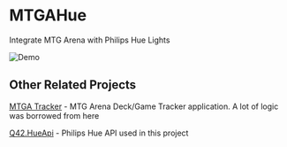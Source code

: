 # MTGAHue
Integrate MTG Arena with Philips Hue Lights

![Demo](Docs/demo.gif)


## Other Related Projects

[MTGA Tracker](https://mtgatracker.com/) - MTG Arena Deck/Game Tracker application. A lot of logic was borrowed from here

[Q42.HueApi](https://github.com/mtgatracker/python-mtga) - Philips Hue API used in this project

